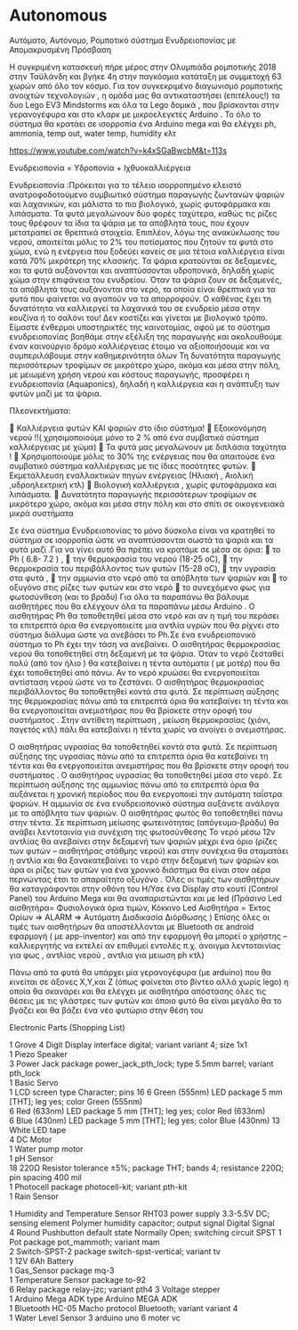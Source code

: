 # Autonomous
Αυτόματο, Αυτόνομο, Ρομποτικό σύστημα Ενυδρειοπονίας με Απομακρυσμένη Πρόσβαση

Η συγκριμένη κατασκευή πήρε μέρος στην Ολυμπιάδα ρομποτικής 2018 στην Ταϋλάνδη και βγήκε 4η στην παγκόσμια κατάταξη με συμμετοχή 63 χωρών από όλο τον κόσμο. Για τον συγκεκριμένο διαγωνισμό ρομποτικής ανοιχτών τεχνολογιών , η ομάδα μας θα αντικαταστήσει (επιτέλους!)  τα δυο Lego EV3 Mindstorms  και όλα τα Lego δομικά , που βρίσκονται στην γερανογέφυρα και στο κλαρκ με μικροελεγκτές Arduino . Το όλο το σύστημα θα κρατάει σε ισορροπία ένα Arduino mega και θα ελέγχει ph, ammonia, temp out, water temp, humidity κλτ


https://www.youtube.com/watch?v=k4xSGaBwcbM&t=113s


Ενυδρειοπονία = Υδροπονία + Ιχθυοκαλλιέργεια

Ενυδρειοπονία :Πρόκειται για το τέλειο ισορροπημένο κλειστό ανατροφοδοτούμενο συμβιωτικό σύστημα παραγωγής ζωντανών ψαριών και λαχανικών, και μάλιστα το πιο βιολογικό, χωρίς φυτοφάρμακα και λιπάσματα. Τα φυτά μεγαλώνουν δύο φορές ταχύτερα, καθώς τις ρίζες τους θρέφουν τα ίδια τα ψάρια με τα απόβλητά τους, που έχουν μετατραπεί σε θρεπτικά στοιχεία. Επιπλέον, λόγω της ανακύκλωσης του νερού, απαιτείται μόλις το 2% του ποτίσματος που ζητούν τα φυτά στο χώμα, ενώ η ενέργεια που ξοδεύει κανείς σε μια τέτοια καλλιέργεια είναι κατά 70% μικρότερη της κλασικής.
Τα ψάρια κρατούνται σε δεξαμενές, και τα φυτά αυξάνονται και αναπτύσσονται υδροπονικά, δηλαδή χωρίς χώμα στην επιφάνεια του ενυδρείου. Όταν τα ψάρια ζουν σε δεξαμενές, τα απόβλητά τους αυξάνονται στο νερό, τα οποία είναι θρεπτικά για τα φυτά που φαίνεται να αγαπούν να τα απορροφούν. 
Ο καθένας έχει τη δυνατότητα να καλλιεργεί τα λαχανικά του σε ενυδρείο μέσα στην κουζίνα ή το σαλόνι του! Δεν κοστίζει και γίνεται με βιολογικό τρόπο. 
Είμαστε ένθερμοι υποστηρικτές της καινοτομίας, αφού με το σύστημα ενυδρειοπονίας βοηθάμε στην εξέλιξη της παραγωγής και ακολουθούμε έναν καινούργιο δρόμο καλλιέργειας έτοιμο να αξιοποιήσουμε και να συμπεριλάβουμε στην καθημερινότητα όλων
Τη δυνατότητα παραγωγής περισσότερων τροφίμων σε μικρότερο χώρο, ακόμα και μέσα στην πόλη, με μειωμένη χρήση νερού και κόστους παραγωγής, προσφέρει η ενυδρειοπονία (Aquaponics), δηλαδή η καλλιέργεια και η ανάπτυξη των φυτών μαζί με τα ψάρια.

Πλεονεκτήματα:

	Καλλιέργεια φυτών ΚΑΙ ψαριών στο ίδιο σύστημα!
	Εξοικονόμηση νερού !!( χρησιμοποιούμε μόνο το 2 % από ένα συμβατικό σύστημα καλλιέργειας με χώμα)
	Τα φυτά μας μεγαλώνουν με διπλάσια ταχύτητα !
	Χρησιμοποιούμε μόλις το 30% της ενέργειας που θα απαιτούσε ένα συμβατικό σύστημα καλλιέργειας με τις ίδιες ποσότητες φυτών.
	Εκμετάλλευση εναλλακτικών πηγών ενέργειας (Ηλιακή , Αιολική ,υδροηλεκτρική κτλ)
	Βιολογική καλλιέργεια , χωρίς φυτοφάρμακα και λιπάσματα.
	Δυνατότητα παραγωγής περισσότερων τροφίμων σε μικρότερο χώρο, ακόμα και μέσα στην πόλη και στο σπίτι σε οικογενειακά μικρά συστήματα 



Σε ένα σύστημα Ενυδρειοπονίας το μόνο δύσκολο είναι να κρατηθεί το σύστημα σε ισορροπία ώστε να αναπτύσσονται σωστά τα ψαριά και τα φυτά  μαζί .Για να γίνει αυτό θα πρέπει να κρατάμε σε μέσα σε όρια:
	το Ph  ( 6.8- 7.2 ) ,
	την θερμοκρασία του νερού  (18-25 oC),
	την θερμοκρασία του περιβάλλοντος των φυτών  (15-28 oC), 
	την υγρασία στα φυτά , 
	την αμμωνία στο νερό από τα απόβλητα των ψαριών και 
	το οξυγόνο στις ρίζες των φυτών και στο νερό
	το συνεχόμενο φως για φωτοσύνθεση (και το βράδυ) 
Για όλα τα παραπάνω  θα βάλουμε αισθητήρες που θα ελέγχουν όλα τα παραπάνω μέσω Arduino .
Ο αισθητήρας Ph θα τοποθετηθεί μέσα στο νερό και αν η τιμή του περάσει τα επιτρεπτά όρια θα ενεργοποιείτε μια αντλία υγρών που θα ρίχνει στο σύστημα διάλυμα  ώστε να ανεβάσει το Ph.Σε ένα ενυδρειοπονικό σύστημα το Ph έχει την τάση να ανεβαίνει.
Ο αισθητήρας θερμοκρασίας νερού θα τοποθετηθεί στη δεξαμενή με τα ψάρια. Όταν το νερό ζεσταθεί πολύ (από τον ήλιο ) θα κατεβαίνει η τέντα αυτόματα ( με μοτέρ)    που θα έχει τοποθετηθεί από πάνω. Αν το νερό κρυώσει θα ενεργοποιείται αντίσταση νερού ώστε να το  ζεστάνει.
Ο αισθητήρας θερμοκρασίας περιβάλλοντος θα τοποθετηθεί κοντά στα φυτά. Σε περίπτωση αύξησης της θερμοκρασίας πάνω από τα επιτρεπτά όρια θα κατεβαίνει τη τέντα και θα ενεργοποιείται ανεμιστήρας  που θα βρίσκετε στην οροφή του συστήματος . Στην αντίθετη περίπτωση , μείωση θερμοκρασίας (χιόνι, παγετός κτλ) πάλι θα κατεβαίνει η τέντα χωρίς να ανοίγει ο ανεμιστήρας.


Ο αισθητήρας υγρασίας θα τοποθετηθεί κοντά στα φυτά. Σε περίπτωση αύξησης της υγρασίας πάνω από τα επιτρεπτά όρια θα κατεβαίνει τη τέντα και θα ενεργοποιείται ανεμιστήρας  που θα βρίσκετε στην οροφή του συστήματος . 
Ο αισθητήρας υγρασίας θα τοποθετηθεί μέσα στο νερό. Σε περίπτωση αύξησης της αμμωνίας πάνω από τα επιτρεπτά όρια θα αυξάνεται η χρονική περίοδος που θα ενεργοποιεί την αυτόματη ταΐστρα ψαριών. Η αμμωνία σε ένα ενυδρειοπονικό σύστημα  αυξάνετε ανάλογα με τα απόβλητα των ψαριών.
Ο αισθητήρας φωτός θα τοποθετηθεί πάνω στην τέντα. Σε περίπτωση μείωσης φωτεινότητας  (απόγευμα-βράδυ)  θα ανάβει λεντοταινία  για συνέχιση της φωτοσύνθεσης 
Το νερό μέσω  12v αντλίας θα ανεβαίνει στην δεξαμενή των ψαριών μέχρι ένα όριο (ρίζες των φυτών – αισθητήρας  στάθμης νερού)  και στην συνέχεια θα σταματάει η αντλία και θα ξανακατεβαίνει το νερό στην δεξαμενή των ψαριών  και άρα οι ρίζες των φυτών για ένα χρονικό διάστημα θα είναι στον αέρα περνώντας έτσι το απαραίτητο οξυγόνο .
Όλες οι τιμές των αισθητήρων  θα καταγράφονται στην οθόνη του Η/Υσε  ένα Display στο κουτί (Control Panel)  του Arduino Mega  και θα αναπαριστώνται και με led (Πράσινο Led αισθητήρα= Φυσιολογικά όρια τιμών, Κόκκινο Led Αισθητήρα = Έκτος Ορίων  => ALARM => Αυτόματη Διαδικασία Διόρθωσης )
Επίσης όλες οι τιμές των αισθητήρων θα αποστέλλονται με Bluetooth σε android  εφαρμογή ( με app-inventor) και από την εφαρμογή θα μπορεί ο χρήστης – καλλιεργητής να εκτελεί αν επιθυμεί εντολές π.χ. άνοιγμα λεντοταινίας για φως , αντλίας  νερού , αντλια για μειωση ph κτλ)


Πάνω από τα φυτά θα υπάρχει μία γερανογέφυρα (με arduino) που θα κινείται σε άξονες Χ,Υ,και Ζ  (όπως φαίνεται στο βίντεο αλλά χωρίς lego)    η οποία θα σκανάρει και θα ελέγχει με αισθητήρα απόστασης όλες τις θέσεις με τις γλάστρες των φυτών και όποιο φυτό θα είναι μεγάλο θα το βγάζει και θα βάζει ένα νέο φυτώριο  στην θέση του



Electronic Parts (Shopping List)
	
1	Grove 4 Digit Display	interface digital; variant variant 4; size 1x1	
1	Piezo Speaker		
3	Power Jack	package power_jack_pth_lock; type 5.5mm barrel; variant pth_lock	
1	Basic Servo		
1	LCD screen	type Character; pins 16	
6	Green (555nm) LED	package 5 mm [THT]; leg yes; color Green (555nm)	
6	Red (633nm) LED	package 5 mm [THT]; leg yes; color Red (633nm)	
6	Blue (430nm) LED	package 5 mm [THT]; leg yes; color Blue (430nm)	
13	White LED tape		
4	DC Motor		
1	Water pump motor		
1	pH Sensor		
18	220Ω Resistor	tolerance ±5%; package THT; bands 4; resistance 220Ω; pin spacing 400 mil	
1	Photocell	package photocell-kit; variant pth-kit	
1	Rain Sensor		

1	Humidity and Temperature Sensor RHT03	power supply 3.3-5.5V DC; sensing element Polymer humidity capacitor; output signal Digital Signal	
4	Round Pushbutton	default state Normally Open; switching circuit SPST	
1	Pot	package pot_mammoth; variant mam	
2	Switch-SPST-2	package switch-spst-vertical; variant tv	
1	12V 6Ah Battery			
1	Gas_Sensor	package mq-3	
1	Temperature Sensor	package to-92	
6	Relay	package relay-jzc; variant pth4	
3	Voltage stepper		
1	Arduino Mega ADK	type Arduino MEGA ADK	
1	Bluetooth HC-05 Macho	protocol Bluetooth; variant variant 4	
1	Water Level Sensor
3 arduino uno
6 moter vc


